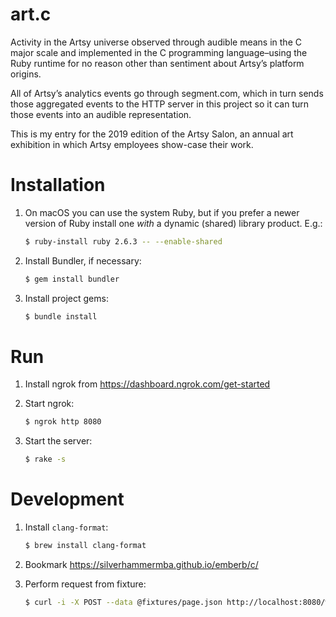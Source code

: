 # art.c

Activity in the Artsy universe observed through audible means in the C major scale and implemented in the C programming
language–using the Ruby runtime for no reason other than sentiment about Artsy’s platform origins.

All of Artsy’s analytics events go through segment.com, which in turn sends those aggregated events to the HTTP server
in this project so it can turn those events into an audible representation.

This is my entry for the 2019 edition of the Artsy Salon, an annual art exhibition in which Artsy employees show-case
their work.

# Installation

1. On macOS you can use the system Ruby, but if you prefer a newer version of
   Ruby install one _with_ a dynamic (shared) library product. E.g.:

   ```bash
   $ ruby-install ruby 2.6.3 -- --enable-shared
   ```

1. Install Bundler, if necessary:

   ```bash
   $ gem install bundler
   ```

1. Install project gems:

   ```bash
   $ bundle install
   ```

# Run

1. Install ngrok from https://dashboard.ngrok.com/get-started

1. Start ngrok:

   ```bash
   $ ngrok http 8080
   ```

1. Start the server:

   ```bash
   $ rake -s
   ```

# Development

1. Install `clang-format`:

   ```bash
   $ brew install clang-format
   ```

1. Bookmark https://silverhammermba.github.io/emberb/c/

1. Perform request from fixture:

   ```bash
   $ curl -i -X POST --data @fixtures/page.json http://localhost:8080/webhooks/analytics
   ```
